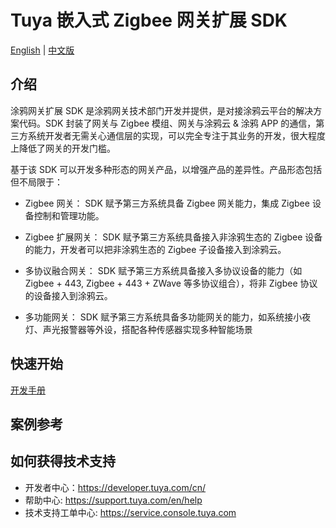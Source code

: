 # Tuya 嵌入式 Zigbee 网关扩展 SDK

[English](README.md) | [中文版](README_cn.md)

## 介绍
涂鸦网关扩展 SDK 是涂鸦网关技术部门开发并提供，是对接涂鸦云平台的解决方案代码。SDK 封装了网关与 Zigbee 模组、网关与涂鸦云 & 涂鸦 APP 的通信，第三方系统开发者无需关心通信层的实现，可以完全专注于其业务的开发，很大程度上降低了网关的开发门槛。

基于该 SDK 可以开发多种形态的网关产品，以增强产品的差异性。产品形态包括但不局限于：
- Zigbee 网关：
    SDK 赋予第三方系统具备 Zigbee 网关能力，集成 Zigbee 设备控制和管理功能。

- Zigbee 扩展网关：
    SDK 赋予第三方系统具备接入非涂鸦生态的 Zigbee 设备的能力，开发者可以把非涂鸦生态的 Zigbee 子设备接入到涂鸦云。

- 多协议融合网关：
    SDK 赋予第三方系统具备接入多协议设备的能力（如 Zigbee + 443, Zigbee + 443 + ZWave 等多协议组合），将非 Zigbee 协议的设备接入到涂鸦云。

- 多功能网关：
    SDK 赋予第三方系统具备多功能网关的能力，如系统接小夜灯、声光报警器等外设，搭配各种传感器实现多种智能场景

## 快速开始

[开发手册](https://developer.tuya.com/cn/docs/iot/smart-product-solution/product-solutiongateway/gateway-extension-sdk-access-solution/tuya-gateway-extension-sdk-development-manual?id=K9dudnkt0lnx4)

## 案例参考

## 如何获得技术支持

- 开发者中心：https://developer.tuya.com/cn/
- 帮助中心: https://support.tuya.com/en/help
- 技术支持工单中心: https://service.console.tuya.com


